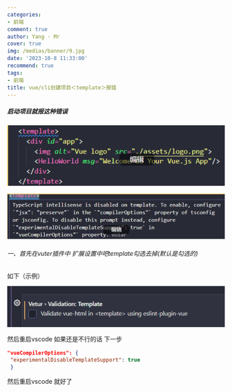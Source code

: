 ```yaml
---
categories:
- 前端
comment: true
author: Yang · Mr
cover: true
img: /medias/banner/9.jpg
date: '2023-10-8 11:33:00'
recommend: true
tags:
- 前端
title: vue/cli创建项目＜template＞报错
---
```

##### 启动项目就报这种错误


![err](/medias/csd/1.png)

![err](/medias/csd/2.png)

###### 一、首先在vuter插件中 扩展设置中吧template勾选去掉(默认是勾选的)


如下（示例）

![err](/medias/csd/3.png)

然后重启vscode 如果还是不行的话 下一步
 
 ```json
 "vueCompilerOptions": {
  "experimentalDisableTemplateSupport": true
  }
 ```
然后重启vscode 就好了
